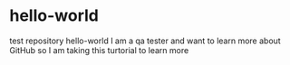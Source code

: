 # hello-world
test repository hello-world
I am a qa tester and want to learn
more about GitHub so I am taking this
turtorial to learn more

